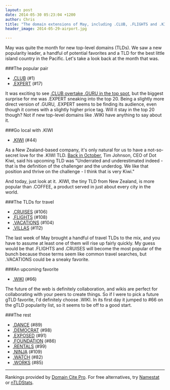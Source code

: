 ```yaml
---
layout: post
date: 2014-05-30 05:23:04 +1200
author: Chris
title: "The domain extensions of May, including .CLUB, .FLIGHTS and .KIWI"
header_image: 2014-05-29-airport.jpg

---
```


<!-- excerpt -->

May was quite the month for new top-level domains (TLDs). We saw a new popularity leader, a handful of potential favorites and a TLD for the best little island country in the Pacific. Let's take a look back at the month that was.

###The popular pair

+ [.CLUB](https://iwantmyname.com/domains/dot-club) (#1)
+ [.EXPERT](https://iwantmyname.com/domains/dot-expert) (#17)

It was exciting to see [.CLUB overtake .GURU in the top spot](https://iwantmyname.com/blog/2014/05/this-club-is-quite-popular.html), but the biggest surprise for me was .EXPERT sneaking into the top 20. Being a slightly more direct version of .GURU, .EXPERT seems to be finding its audience, even though it comes with a slightly higher price tag. Will it stay in the top 20 though? Not if new top-level domains like .WIKI have anything to say about it.

<!-- /excerpt -->

###Go local with .KIWI

+ [.KIWI](https://iwantmyname.com/domains/dot-kiwi) (#44)

As a New Zealand-based company, it's only natural for us to have a not-so-secret love for the .KIWI TLD. [Back in October](https://iwantmyname.com/blog/2013/10/a-short-interview-with-tim-johnson-ceo-of-dot-kiwi.html), Tim Johnson, CEO of Dot Kiwi, said his upcoming TLD was "Underrated and underestimated indeed - that is the definition of the challenger and the underdog. We like that position and thrive on the challenge - I think that is very Kiwi."

And today, just look at it. .KIWI, the tiny TLD from New Zealand, is more popular than .COFFEE, a product served in just about every city in the world. 

###The TLDs for travel

+ [.CRUISES](https://iwantmyname.com/domains/dot-cruises) (#106)
+ [.FLIGHTS](https://iwantmyname.com/domains/dot-flights) (#108)
+ [.VACATIONS](https://iwantmyname.com/domains/dot-vacations) (#104)
+ [.VILLAS](https://iwantmyname.com/domains/dot-villas) (#112)

The last week of May brought a handful of travel TLDs to the mix, and you have to assume at least one of them will rise up fairly quickly. My guess would be that .FLIGHTS and .CRUISES will become the most popular of the bunch because those terms seem like common travel searches, but .VACATIONS could be a sneaky favorite.

###An upcoming favorite

+ [.WIKI](https://iwantmyname.com/domains/dot-wiki) (#66)

The future of the web is definitely collaboration, and wikis are perfect for collaborating with your peers to create things. So if I were to pick a future gTLD favorite, I'd definitely choose .WIKI. In its first day it jumped to #66 on the gTLD popularity list, so it seems to be off to a good start. 

###The rest

+ [.DANCE](https://iwantmyname.com/domains/dot-dance) (#89)
+ [.DEMOCRAT](https://iwantmyname.com/domains/dot-democrat) (#98)
+ [.EXPOSED](https://iwantmyname.com/domains/dot-exposed) (#91)
+ [.FOUNDATION](https://iwantmyname.com/domains/dot-foundation) (#86)
+ [.RENTALS](https://iwantmyname.com/domains/dot-rentals) (#99)
+ [.NINJA](https://iwantmyname.com/domains/dot-ninja) (#109)
+ [.WATCH](https://iwantmyname.com/domains/dot-watch) (#82)
+ [.WORKS](https://iwantmyname.com/domains/dot-works) (#85)

***

Rankings provided by [Domain Cite Pro](http://domainincite.com/pro/new-gtld-zone-file-report/). For free alternatives, try [Namestat](http://namestat.org/) or [nTLDStats](http://ntldstats.com/).



